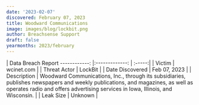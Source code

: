 ```yaml
---
date: '2023-02-07'
discovered: February 07, 2023
title: Woodward Communications
image: images/blog/lockbit.png
author: Breachsense Support
draft: false
yearmonths: 2023/february
---
```



| Data Breach Report
------------:     |:-------------:    | :-----:|
| Victim      | wcinet.com      | 
| Threat Actor      | LockBit      | 
| Date Discovered      | Feb 07, 2023      | 
| Description      | Woodward Communications, Inc., through its subsidiaries, publishes newspapers and weekly publications, and magazines, as well as operates radio and offers advertising services in Iowa, Illinois, and Wisconsin.      | 
| Leak Size      | Unknown      | 

